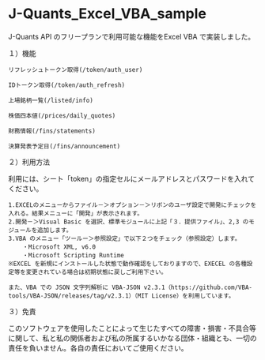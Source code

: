 # J-Quants_Excel_VBA_sample
J-Quants API のフリープランで利用可能な機能をExcel VBA で実装しました。

１）機能

    リフレッシュトークン取得(/token/auth_user)
    
    IDトークン取得(/token/auth_refresh)
    
    上場銘柄一覧(/listed/info)
    
    株価四本値(/prices/daily_quotes)
    
    財務情報(/fins/statements)
    
    決算発表予定日(/fins/announcement)
    
２）利用方法

利用には、シート「token」の指定セルにメールアドレスとパスワードを入れてください。


    1.EXCELのメニューからファイル－＞オプション－＞リボンのユーザ設定で開発にチェックを入れる。結果メニューに「開発」が表示されます。
    2.開発－＞Visual Basic を選択、標準モジュールに上記「３．提供ファイル」、2,3 のモジュールを追加します。
    3.VBA のメニュー「ツールー＞参照設定」で以下２つをチェック（参照設定）します。
        ・Microsoft XML, v6.0
        ・Microsoft Scripting Runtime
    ※EXCEL を新規にインストールした状態で動作確認をしておりますので、EXECEL の各種設定等を変更されている場合は初期状態に戻しご利用下さい。

    また、VBA での JSON 文字列解析に VBA-JSON v2.3.1（https://github.com/VBA-tools/VBA-JSON/releases/tag/v2.3.1）（MIT License）を利用しています。


３）免責

このソフトウェアを使用したことによって生じたすべての障害・損害・不具合等に関して、私と私の関係者および私の所属するいかなる団体・組織とも、一切の責任を負いません。各自の責任においてご使用ください。

